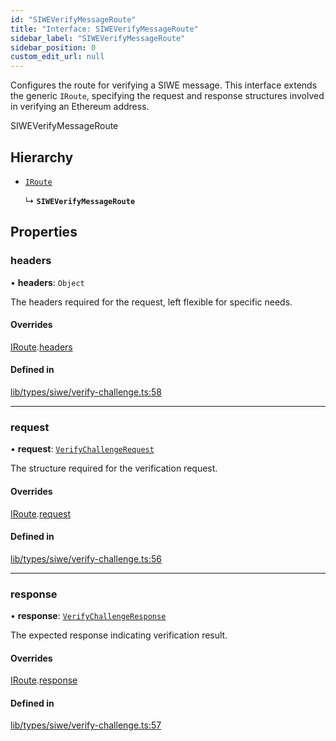 ```yaml
---
id: "SIWEVerifyMessageRoute"
title: "Interface: SIWEVerifyMessageRoute"
sidebar_label: "SIWEVerifyMessageRoute"
sidebar_position: 0
custom_edit_url: null
---
```


Configures the route for verifying a SIWE message. This interface extends the generic `IRoute`,
specifying the request and response structures involved in verifying an Ethereum address.

 SIWEVerifyMessageRoute

## Hierarchy

- [`IRoute`](IRoute.md)

  ↳ **`SIWEVerifyMessageRoute`**

## Properties

### headers

• **headers**: `Object`

The headers required for the request, left flexible for specific needs.

#### Overrides

[IRoute](IRoute.md).[headers](IRoute.md#headers)

#### Defined in

[lib/types/siwe/verify-challenge.ts:58](https://github.com/JustaName-id/JustaName-sdk/blob/0b5bd45/packages/@justaname.id/sdk/src/lib/types/siwe/verify-challenge.ts#L58)

___

### request

• **request**: [`VerifyChallengeRequest`](VerifyChallengeRequest.md)

The structure required for the verification request.

#### Overrides

[IRoute](IRoute.md).[request](IRoute.md#request)

#### Defined in

[lib/types/siwe/verify-challenge.ts:56](https://github.com/JustaName-id/JustaName-sdk/blob/0b5bd45/packages/@justaname.id/sdk/src/lib/types/siwe/verify-challenge.ts#L56)

___

### response

• **response**: [`VerifyChallengeResponse`](VerifyChallengeResponse.md)

The expected response indicating verification result.

#### Overrides

[IRoute](IRoute.md).[response](IRoute.md#response)

#### Defined in

[lib/types/siwe/verify-challenge.ts:57](https://github.com/JustaName-id/JustaName-sdk/blob/0b5bd45/packages/@justaname.id/sdk/src/lib/types/siwe/verify-challenge.ts#L57)
